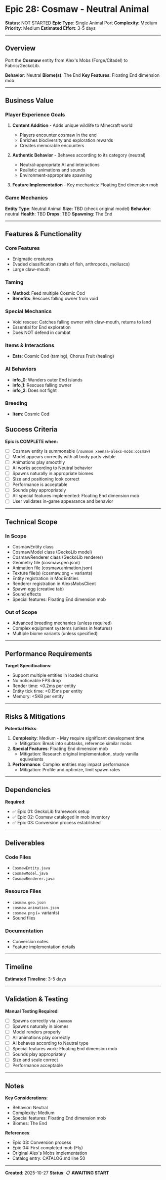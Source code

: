 # Epic 28: Cosmaw - Neutral Animal

**Status**: NOT STARTED
**Epic Type**: Single Animal Port
**Complexity**: Medium
**Priority**: Medium
**Estimated Effort**: 3-5 days

---

## Overview

Port the **Cosmaw** entity from Alex's Mobs (Forge/Citadel) to Fabric/GeckoLib.

**Behavior**: Neutral
**Biome(s)**: The End
**Key Features**: Floating End dimension mob

---

## Business Value

### Player Experience Goals

1. **Content Addition** - Adds unique wildlife to Minecraft world
   - Players encounter cosmaw in the end
   - Enriches biodiversity and exploration rewards
   - Creates memorable encounters

2. **Authentic Behavior** - Behaves according to its category (neutral)
   - Neutral-appropriate AI and interactions
   - Realistic animations and sounds
   - Environment-appropriate spawning

3. **Feature Implementation** - Key mechanics: Floating End dimension mob

### Game Mechanics

**Entity Type**: Neutral Animal
**Size**: TBD (check original model)
**Behavior**: neutral
**Health**: TBD
**Drops**: TBD
**Spawning**: The End

---

## Features & Functionality

### Core Features
- Enigmatic creatures
- Evaded classification (traits of fish, arthropods, molluscs)
- Large claw-mouth

### Taming
- **Method**: Feed multiple Cosmic Cod
- **Benefits**: Rescues falling owner from void

### Special Mechanics
- Void rescue: Catches falling owner with claw-mouth, returns to land
- Essential for End exploration
- Does NOT defend in combat

### Items & Interactions
- **Eats**: Cosmic Cod (taming), Chorus Fruit (healing)

### AI Behaviors
- **info_0**: Wanders outer End islands
- **info_1**: Rescues falling owner
- **info_2**: Does not fight

### Breeding
- **Item**: Cosmic Cod


## Success Criteria

**Epic is COMPLETE when:**

- [ ] Cosmaw entity is summonable (`/summon xeenaa-alexs-mobs:cosmaw`)
- [ ] Model appears correctly with all body parts visible
- [ ] Animations play smoothly
- [ ] AI works according to Neutral behavior
- [ ] Spawns naturally in appropriate biomes
- [ ] Size and positioning look correct
- [ ] Performance is acceptable
- [ ] Sounds play appropriately
- [ ] All special features implemented: Floating End dimension mob
- [ ] User validates in-game appearance and behavior

---

## Technical Scope

### In Scope

- CosmawEntity class
- CosmawModel class (GeckoLib model)
- CosmawRenderer class (GeckoLib renderer)
- Geometry file (cosmaw.geo.json)
- Animation file (cosmaw.animation.json)
- Texture file(s) (cosmaw.png + variants)
- Entity registration in ModEntities
- Renderer registration in AlexsMobsClient
- Spawn egg (creative tab)
- Sound effects
- Special features: Floating End dimension mob

### Out of Scope

- Advanced breeding mechanics (unless required)
- Complex equipment systems (unless in features)
- Multiple biome variants (unless specified)

---

## Performance Requirements

**Target Specifications**:
- Support multiple entities in loaded chunks
- No noticeable FPS drop
- Render time: <0.2ms per entity
- Entity tick time: <0.15ms per entity
- Memory: <5KB per entity

---

## Risks & Mitigations

**Potential Risks**:
1. **Complexity**: Medium - May require significant development time
   - Mitigation: Break into subtasks, reference similar mobs
2. **Special Features**: Floating End dimension mob
   - Mitigation: Research original implementation, study vanilla equivalents
3. **Performance**: Complex entities may impact performance
   - Mitigation: Profile and optimize, limit spawn rates

---

## Dependencies

**Required**:
- ✅ Epic 01: GeckoLib framework setup
- ✅ Epic 02: Cosmaw cataloged in mob inventory
- ✅ Epic 03: Conversion process established

---

## Deliverables

### Code Files
- `CosmawEntity.java`
- `CosmawModel.java`
- `CosmawRenderer.java`

### Resource Files
- `cosmaw.geo.json`
- `cosmaw.animation.json`
- `cosmaw.png` (+ variants)
- Sound files

### Documentation
- Conversion notes
- Feature implementation details

---

## Timeline

**Estimated Timeline**: 3-5 days

---

## Validation & Testing

**Manual Testing Required**:
- [ ] Spawns correctly via `/summon`
- [ ] Spawns naturally in biomes
- [ ] Model renders properly
- [ ] All animations play correctly
- [ ] AI behaves according to Neutral type
- [ ] Special features work: Floating End dimension mob
- [ ] Sounds play appropriately
- [ ] Size and scale correct
- [ ] Performance acceptable

---

## Notes

**Key Considerations**:
- Behavior: Neutral
- Complexity: Medium
- Special features: Floating End dimension mob
- Biomes: The End

**References**:
- Epic 03: Conversion process
- Epic 04: First completed mob (Fly)
- Original Alex's Mobs implementation
- Catalog entry: CATALOG.md line 50

---

**Created**: 2025-10-27
**Status**: 📋 **AWAITING START**
